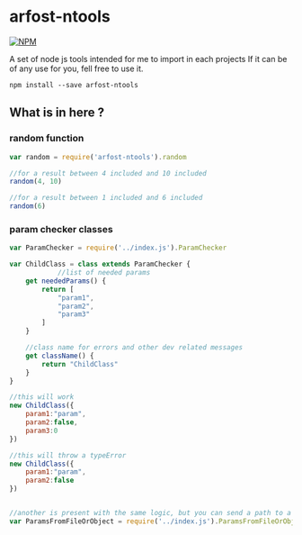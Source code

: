 # arfost-ntools

[![NPM](https://nodei.co/npm/arfost-ntools.png?downloads=true&downloadRank=true)](https://nodei.co/npm/arfost-ntools/)

A set of node js tools intended for me to import in each projects
If it can be of any use for you, fell free to use it.

```
npm install --save arfost-ntools
```

## What is in here ?

### random function

```javascript
var random = require('arfost-ntools').random

//for a result between 4 included and 10 included
random(4, 10)

//for a result between 1 included and 6 included
random(6)

```

### param checker classes

```javascript
var ParamChecker = require('../index.js').ParamChecker

var ChildClass = class extends ParamChecker {
            //list of needed params
    get neededParams() {
        return [
            "param1",
            "param2",
            "param3"
        ]
    }

    //class name for errors and other dev related messages
    get className() {
        return "ChildClass"
    }
}

//this will work
new ChildClass({
    param1:"param",
    param2:false,
    param3:0
})

//this will throw a typeError
new ChildClass({
    param1:"param",
    param2:false
})


//another is present with the same logic, but you can send a path to a json parameter files as well as a literal object
var ParamsFromFileOrObject = require('../index.js').ParamsFromFileOrObject

```
